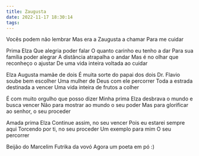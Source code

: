 ```yaml
---
title: Zaugusta
date: 2022-11-17 18:30:14
tags:
---
```

Vocês podem não lembrar
Mas era a Zaugusta a chamar
Para me cuidar

Prima Elza
Que alegria poder falar
O quanto carinho eu tenho a dar
Para sua família poder alegrar
A distância atrapalha o andar
Mas é no olhar que reconheço o ajustar
De uma vida inteira voltada ao cuidar

Elza Augusta mamãe de dois
É muita sorte do papai dos dois
Dr. Flavio soube bem escolher
Uma mulher de Deus com ele percorrer
Toda a estrada destinada a vencer
Uma vida inteira de frutos a colher

É com muito orgulho que posso dizer
Minha prima Elza desbrava o mundo e busca vencer
Não para mostrar ao mundo o seu poder
Mas para glorificar ao senhor, o seu proceder

Amada prima Elza
Continue assim, no seu vencer
Pois eu estarei sempre aqui
Torcendo por ti, no seu proceder
Um exemplo para mim
O seu percorrer

Beijão do Marcelim
Futrika da vovó
Agora um poeta em pó :)